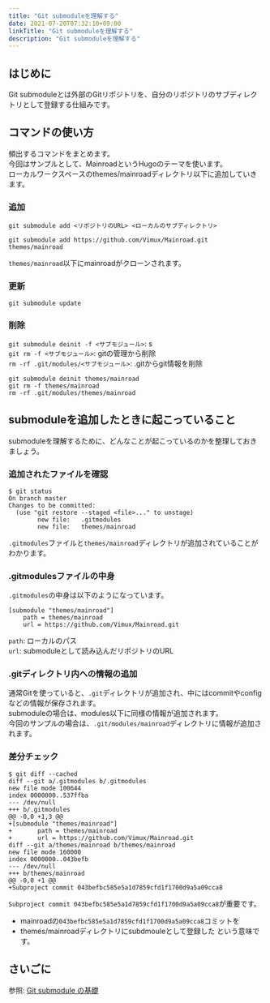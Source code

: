 ```yaml
---
title: "Git submoduleを理解する"
date: 2021-07-20T07:32:10+09:00
linkTitle: "Git submoduleを理解する"
description: "Git submoduleを理解する"
---
```


## はじめに
Git submoduleとは外部のGitリポジトリを、自分のリポジトリのサブディレクトリとして登録する仕組みです。

## コマンドの使い方
頻出するコマンドをまとめます。  
今回はサンプルとして、MainroadというHugoのテーマを使います。  
ローカルワークスペースのthemes/mainroadディレクトリ以下に追加していきます。  

### 追加
`git submodule add <リポジトリのURL> <ローカルのサブディレクトリ>`

```
git submodule add https://github.com/Vimux/Mainroad.git themes/mainroad
```

`themes/mainroad`以下にmainroadがクローンされます。  

### 更新
`git submodule update`

### 削除
`git submodule deinit -f <サブモジュール>`: s  
`git rm -f <サブモジュール>`: gitの管理から削除  
`rm -rf .git/modules/<サブモジュール>`: .gitからgit情報を削除  

```
git submodule deinit themes/mainroad
git rm -f themes/mainroad
rm -rf .git/modules/themes/mainroad
```

## submoduleを追加したときに起こっていること
submoduleを理解するために、どんなことが起こっているのかを整理しておきましょう。

### 追加されたファイルを確認
```
$ git status
On branch master
Changes to be committed:
  (use "git restore --staged <file>..." to unstage)
        new file:   .gitmodules
        new file:   themes/mainroad
```

`.gitmodules`ファイルと`themes/mainroad`ディレクトリが追加されていることがわかります。  

### .gitmodulesファイルの中身
`.gitmodules`の中身は以下のようになっています。  

```
[submodule "themes/mainroad"]
	path = themes/mainroad
	url = https://github.com/Vimux/Mainroad.git
```

`path`: ローカルのパス  
`url`: submoduleとして読み込んだリポジトリのURL  

### .gitディレクトリ内への情報の追加
通常Gitを使っていると、`.git`ディレクトリが追加され、中にはcommitやconfigなどの情報が保存されます。  
submoduleの場合は、modules以下に同様の情報が追加されます。  
今回のサンプルの場合は、`.git/modules/mainroad`ディレクトリに情報が追加されます。  

### 差分チェック
```
$ git diff --cached
diff --git a/.gitmodules b/.gitmodules
new file mode 100644
index 0000000..537ffba
--- /dev/null
+++ b/.gitmodules
@@ -0,0 +1,3 @@
+[submodule "themes/mainroad"]
+       path = themes/mainroad
+       url = https://github.com/Vimux/Mainroad.git
diff --git a/themes/mainroad b/themes/mainroad
new file mode 160000
index 0000000..043befb
--- /dev/null
+++ b/themes/mainroad
@@ -0,0 +1 @@
+Subproject commit 043befbc585e5a1d7859cfd1f1700d9a5a09cca8
```

`Subproject commit 043befbc585e5a1d7859cfd1f1700d9a5a09cca8`が重要です。  
- mainroadの`043befbc585e5a1d7859cfd1f1700d9a5a09cca8`コミットを
- themes/mainroadディレクトリにsubdmouleとして登録した
という意味です。

## さいごに
参照: [Git submodule の基礎](https://qiita.com/sotarok/items/0d525e568a6088f6f6bb)